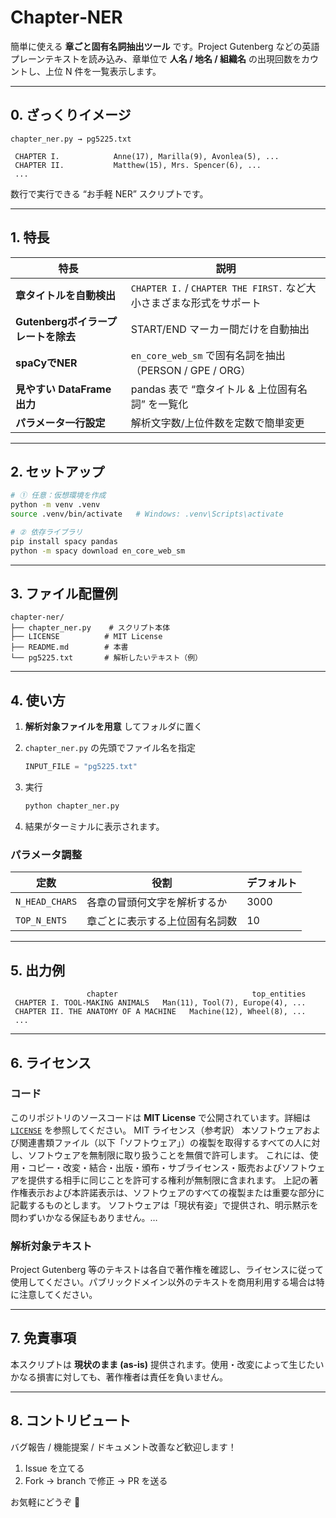 # Chapter‑NER

簡単に使える **章ごと固有名詞抽出ツール** です。Project Gutenberg などの英語プレーンテキストを読み込み、章単位で **人名 / 地名 / 組織名** の出現回数をカウントし、上位 N 件を一覧表示します。

---

## 0. ざっくりイメージ

```
chapter_ner.py → pg5225.txt

 CHAPTER I.            Anne(17), Marilla(9), Avonlea(5), ...
 CHAPTER II.           Matthew(15), Mrs. Spencer(6), ...
 ...
```

数行で実行できる “お手軽 NER” スクリプトです。

---

## 1. 特長

| 特長                       | 説明                                                   |
| ------------------------ | ---------------------------------------------------- |
| **章タイトルを自動検出**           | `CHAPTER I.` / `CHAPTER THE FIRST.` など大小さまざまな形式をサポート |
| **Gutenbergボイラープレートを除去** | START/END マーカー間だけを自動抽出                               |
| **spaCyでNER**            | `en_core_web_sm` で固有名詞を抽出（PERSON / GPE / ORG）        |
| **見やすい DataFrame 出力**    | pandas 表で “章タイトル & 上位固有名詞” を一覧化                      |
| **パラメータ一行設定**            | 解析文字数/上位件数を定数で簡単変更                                   |

---

## 2. セットアップ

```bash
# ① 任意：仮想環境を作成
python -m venv .venv
source .venv/bin/activate   # Windows: .venv\Scripts\activate

# ② 依存ライブラリ
pip install spacy pandas
python -m spacy download en_core_web_sm
```

---

## 3. ファイル配置例

```
chapter-ner/
├── chapter_ner.py    # スクリプト本体
├── LICENSE          # MIT License
├── README.md        # 本書
└── pg5225.txt       # 解析したいテキスト（例）
```

---

## 4. 使い方

1. **解析対象ファイルを用意** してフォルダに置く
2. `chapter_ner.py` の先頭でファイル名を指定

   ```python
   INPUT_FILE = "pg5225.txt"
   ```
3. 実行

   ```bash
   python chapter_ner.py
   ```
4. 結果がターミナルに表示されます。

### パラメータ調整

| 定数             | 役割              | デフォルト |
| -------------- | --------------- | ----- |
| `N_HEAD_CHARS` | 各章の冒頭何文字を解析するか  | 3000  |
| `TOP_N_ENTS`   | 章ごとに表示する上位固有名詞数 | 10    |

---

## 5. 出力例

```text
                 chapter                              top_entities
 CHAPTER I. TOOL-MAKING ANIMALS   Man(11), Tool(7), Europe(4), ...
 CHAPTER II. THE ANATOMY OF A MACHINE   Machine(12), Wheel(8), ...
 ...
```

---

## 6. ライセンス

### コード

このリポジトリのソースコードは **MIT License** で公開されています。詳細は [`LICENSE`](./LICENSE) を参照してください。
MIT ライセンス（参考訳）
本ソフトウェアおよび関連書類ファイル（以下「ソフトウェア」）の複製を取得するすべての人に対し、ソフトウェアを無制限に取り扱うことを無償で許可します。
これには、使用・コピー・改変・結合・出版・頒布・サブライセンス・販売およびソフトウェアを提供する相手に同じことを許可する権利が無制限に含まれます。
上記の著作権表示および本許諾表示は、ソフトウェアのすべての複製または重要な部分に記載するものとします。
ソフトウェアは「現状有姿」で提供され、明示黙示を問わずいかなる保証もありません。…

### 解析対象テキスト

Project Gutenberg 等のテキストは各自で著作権を確認し、ライセンスに従って使用してください。パブリックドメイン以外のテキストを商用利用する場合は特に注意してください。

---

## 7. 免責事項

本スクリプトは **現状のまま (as-is)** 提供されます。使用・改変によって生じたいかなる損害に対しても、著作権者は責任を負いません。

---

## 8. コントリビュート

バグ報告 / 機能提案 / ドキュメント改善など歓迎します！

1. Issue を立てる
2. Fork → branch で修正 → PR を送る

お気軽にどうぞ 🙌
